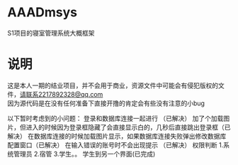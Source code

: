 # AAADmsys
S1项目的寝室管理系统大概框架
# 说明
这是本人一期的结业项目，并不会用于商业，资源文件中可能会有侵犯版权的文件，请联系2217892328@qq.com<br>
因为源代码是在没有任何准备下直接开撸的肯定会有些没有注意的小bug

以下暂时考虑到的小问题：
    登录和数据库连接一起进行 （已解决）
    加了个加载图片，但进入的时候因为登录框隐藏了会直接显示白的，几秒后直接跳出登录框（已解决）
    在数据库连接的时候加载图片显示，如果数据库连接失败弹出修改数据库配置窗口（已解决）
    在输入错误的账号时不会出现提示 （已解决）
    权限判断 1.系统管理员 2.宿管 3.学生。。 学生到另一个界面(已完成)


